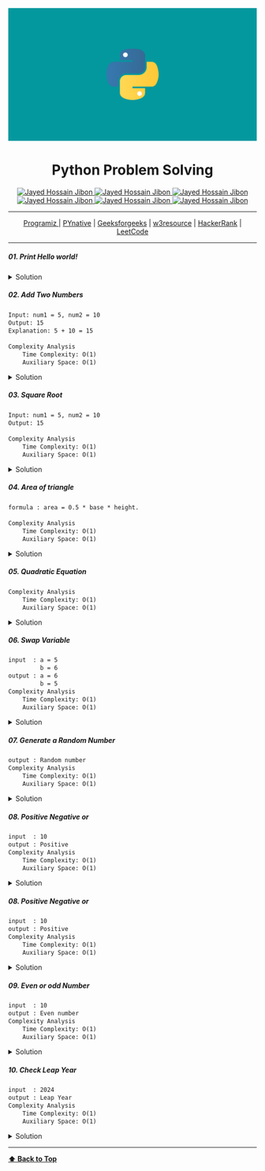 <img src="img/problem-solving.png" id='header'>

<h1 align="center">Python Problem Solving </h1>

<div align="center">
<!-- Gmail Account -->
<a href="mailto:jayed.swe@gmail.com">
<img src='https://img.shields.io/badge/Gmail-D14836?style=for-the-badge&logo=gmail&logoColor=white'
alt='Jayed Hossain Jibon'
/>
</a>
<a href="tel:+8801987132107">
<img
src='https://img.shields.io/badge/WhatsApp-25D366?style=for-the-badge&logo=whatsapp&logoColor=white'
alt='Jayed Hossain Jibon'
/>
<a href="#" target="_blank">
<img
src='https://img.shields.io/badge/website-000000?style=for-the-badge&logo=About.me&logoColor=white'
alt='Jayed Hossain Jibon'
/>
</a>
<a href="https://www.facebook.com/jibon969" target="_blank">
<img
src='https://img.shields.io/badge/Facebook-1877F2?style=for-the-badge&logo=facebook&logoColor=white'
alt='Jayed Hossain Jibon'
/>

<a href="https://www.linkedin.com/in/jibon969/" target="_blank">
<img
src='https://img.shields.io/badge/LinkedIn-0077B5?style=for-the-badge&logo=linkedin&logoColor=white'
alt='Jayed Hossain Jibon'
/>
</a>
<a href="https://github.com/jibon969" target="_blank">
<img
src='https://img.shields.io/badge/GitHub-100000?style=for-the-badge&logo=github&logoColor=white'
alt='Jayed Hossain Jibon'
/>
</a>
</div>

<hr/>

<div align="center">
        <a href="https://www.programiz.com/python-programming/examples" target="_blank">Programiz
        </a>
        |
        <a href="https://pynative.com/python-basic-exercise-for-beginners/" target="_blank">PYnative</a>
        |
        <a href="https://www.geeksforgeeks.org/python-programming-examples/" target="_blank">Geeksforgeeks</a>
        |
        <a href="https://www.w3resource.com/python-exercises/" target="_blank">w3resource</a>
        |
        <a href="https://www.hackerrank.com/" target="_blank">HackerRank</a>
        |
        <a href="https://leetcode.com/" target="_blank">LeetCode</a>
</div>
<hr/>

##### 01. Print Hello world!
<details>
<summary style="cursor:pointer">Solution</summary>

```js
print("Hello World!")
```
</details>

##### 02. Add Two Numbers
```
Input: num1 = 5, num2 = 10
Output: 15
Explanation: 5 + 10 = 15

Complexity Analysis
    Time Complexity: O(1)
    Auxiliary Space: O(1)
```
<details>
<summary style="cursor:pointer">Solution</summary>

```py
num1 = 5;
num2 = 10;
sum = num1 + num2;
print(sum) // Output: 15
```
</details>

##### 03. Square Root
```
Input: num1 = 5, num2 = 10
Output: 15

Complexity Analysis
    Time Complexity: O(1)
    Auxiliary Space: O(1)
```
<details>
<summary style="cursor:pointer">Solution</summary>

```py
user_input = int(input("Enter your number : "))
output = user_input ** 0.5
print(output)
```
</details>

##### 04. Area of triangle
```
formula : area = 0.5 * base * height.

Complexity Analysis
    Time Complexity: O(1)
    Auxiliary Space: O(1)
```
<details>
<summary style="cursor:pointer">Solution</summary>

```py
base = float(input("Enter the base length of the triangle: "))
height = float(input("Enter the height of the triangle: "))
area = 0.5 * base * height
print("The area of the triangle is:", area)
```
</details>

##### 05. Quadratic Equation
```
Complexity Analysis
    Time Complexity: O(1)
    Auxiliary Space: O(1)
```
<details>
<summary style="cursor:pointer">Solution</summary>

```py
```
</details>

##### 06. Swap Variable
```
input  : a = 5
         b = 6
output : a = 6
         b = 5
Complexity Analysis
    Time Complexity: O(1)
    Auxiliary Space: O(1)
```
<details>
<summary style="cursor:pointer">Solution</summary>

```py
a = 5
b = 6
c = a + b
a = c - a
b = c - b
print(a)
print(b)
# or
a, b = b, a 
print(a)
print(b)
```
</details>

##### 07. Generate a Random Number
```
output : Random number 
Complexity Analysis
    Time Complexity: O(1)
    Auxiliary Space: O(1)
```
<details>
<summary style="cursor:pointer">Solution</summary>

```py
import random
x = random.randint(1, 100)
print(x)
```
</details>


##### 08. Positive Negative or
```
input  : 10
output : Positive
Complexity Analysis
    Time Complexity: O(1)
    Auxiliary Space: O(1)
```
<details>
<summary style="cursor:pointer">Solution</summary>

```py
number = 10
if number > 0:
    print("Positive")
elif number < 0:
        print("Negative")
elif number == 0:
     print("0")
```
</details>

##### 08. Positive Negative or
```
input  : 10
output : Positive
Complexity Analysis
    Time Complexity: O(1)
    Auxiliary Space: O(1)
```
<details>
<summary style="cursor:pointer">Solution</summary>

```py
number = 10
if number > 0:
        print("Positive")
elif number < 0:
         print("Negative")
elif number == 0:
         print("0")
```
</details>


##### 09. Even or odd Number
```
input  : 10
output : Even number
Complexity Analysis
    Time Complexity: O(1)
    Auxiliary Space: O(1)
```
<details>
<summary style="cursor:pointer">Solution</summary>

```py
number = 10
if number % 2 == 0:
    print("Even number")
else:
     print("Odd number")
```
</details>


##### 10. Check Leap Year
```
input  : 2024
output : Leap Year
Complexity Analysis
    Time Complexity: O(1)
    Auxiliary Space: O(1)
```
<details>
<summary style="cursor:pointer">Solution</summary>

```py
year = int(input("Enter your your : "))
if year % 4 == 0 and year % 100 != 0 or year % 400 == 0:
    print("Leap Year")
else:
    print("Not leap year ")
```
</details>


---
**[⬆ Back to Top](#header)**
